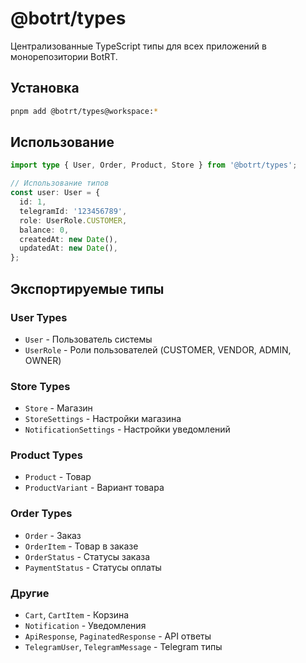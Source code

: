 # @botrt/types

Централизованные TypeScript типы для всех приложений в монорепозитории BotRT.

## Установка

```bash
pnpm add @botrt/types@workspace:*
```

## Использование

```typescript
import type { User, Order, Product, Store } from '@botrt/types';

// Использование типов
const user: User = {
  id: 1,
  telegramId: '123456789',
  role: UserRole.CUSTOMER,
  balance: 0,
  createdAt: new Date(),
  updatedAt: new Date(),
};
```

## Экспортируемые типы

### User Types
- `User` - Пользователь системы
- `UserRole` - Роли пользователей (CUSTOMER, VENDOR, ADMIN, OWNER)

### Store Types
- `Store` - Магазин
- `StoreSettings` - Настройки магазина
- `NotificationSettings` - Настройки уведомлений

### Product Types
- `Product` - Товар
- `ProductVariant` - Вариант товара

### Order Types
- `Order` - Заказ
- `OrderItem` - Товар в заказе
- `OrderStatus` - Статусы заказа
- `PaymentStatus` - Статусы оплаты

### Другие
- `Cart`, `CartItem` - Корзина
- `Notification` - Уведомления
- `ApiResponse`, `PaginatedResponse` - API ответы
- `TelegramUser`, `TelegramMessage` - Telegram типы

